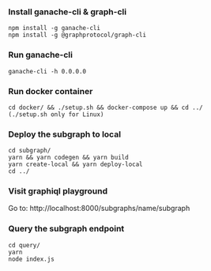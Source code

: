 ### Install ganache-cli & graph-cli
```
npm install -g ganache-cli
npm install -g @graphprotocol/graph-cli
```
### Run ganache-cli
```
ganache-cli -h 0.0.0.0
```
### Run docker container
```
cd docker/ && ./setup.sh && docker-compose up && cd ../
(./setup.sh only for Linux)
```
### Deploy the subgraph to local
```
cd subgraph/
yarn && yarn codegen && yarn build
yarn create-local && yarn deploy-local
cd ../
```

### Visit graphiql playground
Go to: http://localhost:8000/subgraphs/name/subgraph
### Query the subgraph endpoint
```
cd query/
yarn
node index.js
```
